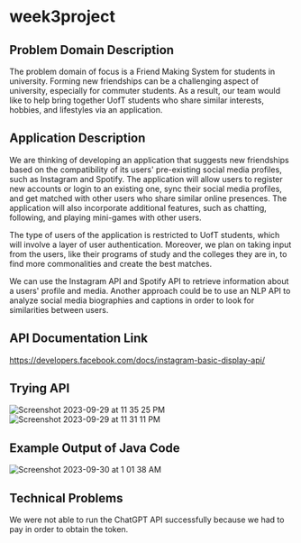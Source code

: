 # week3project
## Problem Domain Description
The problem domain of focus is a Friend Making System for students in university. Forming new friendships can be a challenging aspect of university, especially for commuter students. As a result, our team would like to help bring together UofT students who share similar interests, hobbies, and lifestyles via an application. 

## Application Description
We are thinking of developing an application that suggests new friendships based on the compatibility of its users' pre-existing social media profiles, such as Instagram and Spotify. The application will allow users to register new accounts or login to an existing one, sync their social media profiles, and get matched with other users who share similar online presences. The application will also incorporate additional features, such as chatting, following, and playing mini-games with other users.

The type of users of the application is restricted to UofT students, which will involve a layer of user authentication. Moreover, we plan on taking input from the users, like their programs of study and the colleges they are in, to find more commonalities and create the best matches. 

We can use the Instagram API and Spotify API to retrieve information about a users' profile and media. Another approach could be to use an NLP API to analyze social media biographies and captions in order to look for similarities between users.

## API Documentation Link
https://developers.facebook.com/docs/instagram-basic-display-api/

## Trying API 
![Screenshot 2023-09-29 at 11 35 25 PM](https://github.com/zfjuliana/week3project/assets/144293710/487a9bc0-7797-4871-b979-0cb4beba6da3)
![Screenshot 2023-09-29 at 11 31 11 PM](https://github.com/zfjuliana/week3project/assets/144293710/b6215aab-4909-4923-a0cd-04afb1e1fcf3)

## Example Output of Java Code
![Screenshot 2023-09-30 at 1 01 38 AM](https://github.com/zfjuliana/week3project/assets/144293710/4387d0e4-d6f2-42af-aff2-dedcc8f7f55a)

## Technical Problems
We were not able to run the ChatGPT API successfully because we had to pay in order to obtain the token. 


